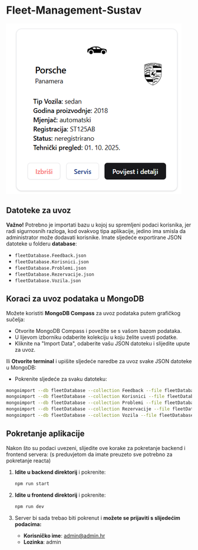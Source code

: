 # Fleet-Management-Sustav

![Primjer kartice vozila](client/public/assets/ui/ui1.png)

## Datoteke za uvoz
**Važno!** Potrebno je importati bazu u kojoj su spremljeni podaci korisnika, jer radi sigurnosnih razloga, kod ovakvog tipa aplikacije, jedino ima smisla da administrator može dodavati korisnike.
Imate sljedeće exportirane JSON datoteke u folderu **database**:
- `fleetDatabase.Feedback.json`
- `fleetDatabase.Korisnici.json`
- `fleetDatabase.Problemi.json`
- `fleetDatabase.Rezervacije.json`
- `fleetDatabase.Vozila.json`

## Koraci za uvoz podataka u MongoDB

Možete koristiti **MongoDB Compass** za uvoz podataka putem grafičkog sučelja:
   - Otvorite MongoDB Compass i povežite se s vašom bazom podataka.
   - U lijevom izborniku odaberite kolekciju u koju želite uvesti podatke.
   - Kliknite na "Import Data", odaberite vašu JSON datoteku i slijedite upute za uvoz.
     

Ili **Otvorite terminal** i upišite sljedeće naredbe za uvoz svake JSON datoteke u MongoDB:
   - Pokrenite sljedeće za svaku datoteku:

   ```bash
   mongoimport --db fleetDatabase --collection Feedback --file fleetDatabase.Feedback.json --jsonArray
   mongoimport --db fleetDatabase --collection Korisnici --file fleetDatabase.Korisnici.json --jsonArray
   mongoimport --db fleetDatabase --collection Problemi --file fleetDatabase.Problemi.json --jsonArray
   mongoimport --db fleetDatabase --collection Rezervacije --file fleetDatabase.Rezervacije.json --jsonArray
   mongoimport --db fleetDatabase --collection Vozila --file fleetDatabase.Vozila.json --jsonArray
   ```

## Pokretanje aplikacije

Nakon što su podaci uvezeni, slijedite ove korake za pokretanje backend i frontend servera: (s preduvjetom da imate preuzeto sve potrebno za pokretanje reacta)

1. **Idite u backend direktorij** i pokrenite:

   ```bash
   npm run start
   ```

2. **Idite u frontend direktorij** i pokrenite:

   ```bash
   npm run dev
   ```

3. Server bi sada trebao biti pokrenut i **možete se prijaviti s slijedećim podacima:**

   - **Korisničko ime**: admin@admin.hr
   - **Lozinka**: admin
